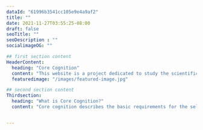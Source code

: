 ```yaml
---
dataId: "61996b3541cc105e9e4a9af2"
title: ""
date: 2021-11-27T03:55:25-08:00
draft: false
seoTitle: ""
seoDescription : ""
socialimageOG: ""

## first section content
HeaderContent:
  heading: "Core Cognition"
  content: "This website is a project dedicated to study the scientific and societal impact of core cognition; the cognition shared by all of life. Its purpose is to empower you with broad scientific insights."
  featuredimage: "/images/featured-image.jpg"

## second section content
Thirdsection:
  heading: "What is Core Cognition?"
  content: "Core cognition describes the basic requirements for the selection of situationally appropriate behavior. We, just as all other life forms, do this all the time. Realizing what these basic requirements are and how they promote or impede quality of life helps you develop a better understanding of your own and other’s behavior."


---
```

